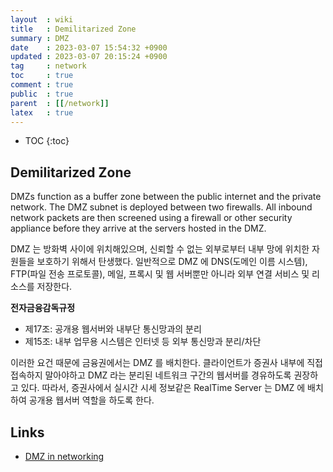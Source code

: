 ```yaml
---
layout  : wiki
title   : Demilitarized Zone
summary : DMZ
date    : 2023-03-07 15:54:32 +0900
updated : 2023-03-07 20:15:24 +0900
tag     : network
toc     : true
comment : true
public  : true
parent  : [[/network]]
latex   : true
---
```

* TOC
{:toc}

## Demilitarized Zone

DMZs function as a buffer zone between the public internet and the private network. The DMZ subnet is deployed between two firewalls. All inbound network packets are then screened using a firewall or other security appliance before they arrive at the servers hosted in the DMZ.

DMZ 는 방화벽 사이에 위치해있으며, 신뢰할 수 없는 외부로부터 내부 망에 위치한 자원들을 보호하기 위해서 탄생했다. 일반적으로 DMZ 에 DNS(도메인 이름 시스템), FTP(파일 전송 프로토콜), 메일, 프록시 및 웹 서버뿐만 아니라 외부 연결 서비스 및 리소스를 저장한다.

__전자금융감독규정__
- 제17조: 공개용 웹서버와 내부단 통신망과의 분리
- 제15조: 내부 업무용 시스템은 인터넷 등 외부 통신망과 분리/차단

이러한 요건 때문에 금융권에서는 DMZ 를 배치한다. 클라이언트가 증권사 내부에 직접 접속하지 말아야하고 DMZ 라는 분리된 네트워크 구간의 웹서버를 경유하도록 권장하고 있다. 따라서, 증권사에서 실시간 시세 정보같은 RealTime Server 는 DMZ 에 배치하여 공개용 웹서버 역할을 하도록 한다.

## Links

- [DMZ in networking](https://www.techtarget.com/searchsecurity/definition/DMZ)